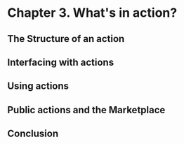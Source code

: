 # Chapter 3. What's in action?

## The Structure of an action

## Interfacing with actions

## Using actions

## Public actions and the Marketplace

## Conclusion
